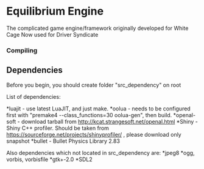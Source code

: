 # Equilibrium Engine #

The complicated game engine/framework originally developed for White Cage
Now used for Driver Syndicate

### Compiling ###

Dependencies
-------------

Before you begin, you should create folder "src_dependency" on root

List of dependencies:

*luajit - use latest LuaJIT, and just make.
*oolua - needs to be configured first with "premake4 --class_functions=30 oolua-gen", then build.
*openal-soft - download tarball from http://kcat.strangesoft.net/openal.html
*Shiny - Shiny C++ profiler. Should be taken from https://sourceforge.net/projects/shinyprofiler/ , please download only snapshot
*bullet - Bullet Physics Library 2.83

Also dependencies which not located in src_dependency are:
*jpeg8
*ogg, vorbis, vorbisfile
*gtk+-2.0
*SDL2